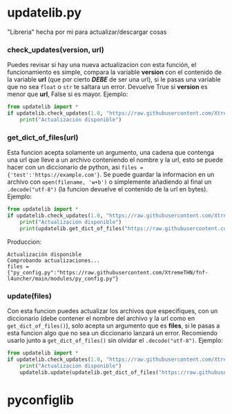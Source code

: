 # updatelib.py
"Libreria" hecha por mi para actualizar/descargar cosas
### check_updates(version, url)
Puedes revisar si hay una nueva actualizacion con esta función, el funcionamiento es simple, compara la variable **version** con el contenido de la variable **url** (que por cierto ***DEBE*** de ser una url), si le pasas una variable que no sea `float` o `str` te saltara un error. Devuelve True si **version** es menor que **url**, False si es mayor.
Ejemplo:
```python
from updatelib import *
if updatelib.check_updates(1.0, "https://raw.githubusercontent.com/XtremeTHN/fnf-l4uncher/main/updates/version"):
	print("Actualización disponible")
```

### get_dict_of_files(url)
Esta funcion acepta solamente un argumento, una cadena que contenga una url que lleve a un archivo conteniendo el nombre y la url, esto se puede hacer con un diccionario de python, asi `files = {'test':'https://example.com'}`. Se puede guardar la informacion en un archivo con `open(filename, 'w+b')` o simplemente añadiendo al final un `.decode("utf-8")` (la funcion devuelve el contenido de la url en bytes). Ejemplo:
```python
from updatelib import *
if updatelib.check_updates(1.0, "https://raw.githubusercontent.com/XtremeTHN/fnf-l4uncher/main/updates/version"):
	print("Actualización disponible")
	print(updatelib.get_dict_of_files("https://raw.githubusercontent.com/XtremeTHN/fnf-l4uncher/main/updates/version.py").decode("utf-8"))
```
Produccion:
```
Actualización disponible
Comprobando actualizaciones...
files = {"py_config.py":"https://raw.githubusercontent.com/XtremeTHN/fnf-l4uncher/main/modules/py_config.py"}
```

### update(files)
Con esta funcion puedes actualizar los archivos que especifiques, con un diccionario (debe contener el nombre del archivo y la url como en `get_dict_of_files()`), solo acepta un argumento que es **files**, si le pasas a esta funcion algo que no sea un diccionario lanzará un error. Recomiendo usarlo junto a `get_dict_of_files()` sin olvidar el `.decode("utf-8")`.
Ejemplo:
```python
from updatelib import *
if updatelib.check_updates(1.0, "https://raw.githubusercontent.com/XtremeTHN/fnf-l4uncher/main/updates/version"):
	print("Actualización disponible")
	updatelib.update(updatelib.get_dict_of_files("https://raw.githubusercontent.com/XtremeTHN/fnf-l4uncher/main/updates/version.py").decode("utf-8"))  
```

# pyconfiglib
